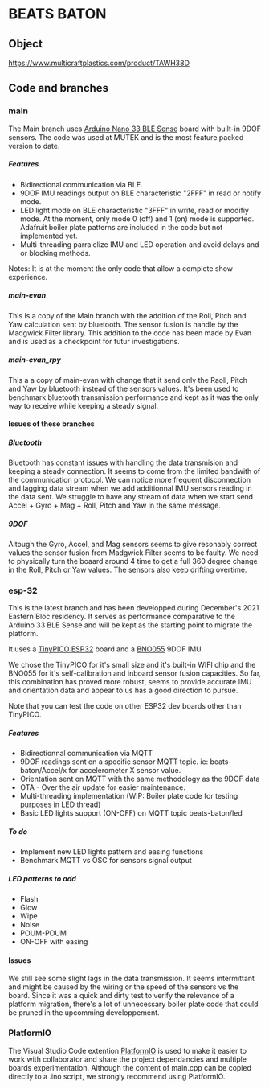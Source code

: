 # BEATS BATON

## Object
https://www.multicraftplastics.com/product/TAWH38D

## Code and branches

### main
The Main branch uses [Arduino Nano 33 BLE Sense](https://store-usa.arduino.cc/products/arduino-nano-33-ble-sense) board with built-in 9DOF sensors. The code was used at MUTEK and is the most feature packed version to date.

##### Features
- Bidirectional communication via BLE.
- 9DOF IMU readings output on BLE characteristic "2FFF" in read or notify mode.
- LED light mode on BLE characteristic "3FFF" in write, read or modifiy mode. At the moment, only mode 0 (off) and 1 (on) mode is supported. Adafruit boiler plate patterns are included in the code but not implemented yet.
- Multi-threading parralelize IMU and LED operation and avoid delays and or blocking methods.

Notes: It is at the moment the only code that allow a complete show experience.

##### main-evan
 This is a copy of the Main branch with the addition of the Roll, Pitch and Yaw calculation sent by bluetooth. The sensor fusion is handle by the Madgwick Filter library. This addition to the code has been made by Evan and is used as a checkpoint for futur investigations.

##### main-evan_rpy
This a a copy of main-evan with change that it send only the Raoll, Pitch and Yaw by bluetooth instead of the sensors values. It's been used to benchmark bluetooth transmission performance and kept as it was the only way to receive while keeping a steady signal.

#### Issues of these branches

##### Bluetooth
Bluetooth has constant issues with handling the data transmision and keeping a steady connection.
It seems to come from the limited bandwith of the communication protocol. We can notice more frequent disconnection and lagging data stream when we add additionnal IMU sensors reading in the data sent. We struggle to have any stream of data when we start send Accel + Gyro + Mag + Roll, Pitch and Yaw in the same message.

##### 9DOF
Altough the Gyro, Accel, and Mag sensors seems to give resonably correct values the sensor fusion from Madgwick Filter seems to be faulty. We need to physically turn the boaard around 4 time to get a full 360 degree change in the Roll, Pitch or Yaw values. The sensors also keep drifting overtime.


### esp-32

This is the latest branch and has been developped during December's 2021 Eastern Bloc residency. It serves as performance comparative to the Arduino 33 BLE Sense and will be kept as the starting point to migrate the platform.

It uses a [TinyPICO ESP32](https://www.tinypico.com/) board and a [BNO055](https://learn.adafruit.com/adafruit-bno055-absolute-orientation-sensor) 9DOF IMU. 

We chose the TinyPICO for it's small size and it's built-in WIFI chip and the BNO055 for it's self-calibration and inboard sensor fusion capacities.
So far, this combination has proved more robust, seems to provide accurate IMU and orientation data and appear to us has a good direction to pursue.

Note that you can test the code on other ESP32 dev boards other than TinyPICO.

##### Features
- Bidirectionnal communication via MQTT
- 9DOF readings sent on a specific sensor MQTT topic. ie: beats-baton/Accel/x for accelerometer X sensor value.
- Orientation sent on MQTT with the same methodology as the 9DOF data
- OTA - Over the air update for easier maintenance.
- Multi-threading implementation (WIP: Boiler plate code for testing purposes in LED thread)
- Basic LED lights support (ON-OFF) on MQTT topic beats-baton/led


##### To do
- Implement new LED lights pattern and easing functions
- Benchmark MQTT vs OSC for sensors signal output

##### LED patterns to add
- Flash
- Glow
- Wipe
- Noise
- POUM-POUM
- ON-OFF with easing

#### Issues
We still see some slight lags in the data transmission. It seems intermittant and might be caused by the wiring or the speed of the sensors vs the board. Since it was a quick and dirty test to verify the relevance of a platform migration, there's a lot of unnecessary boiler plate code that could be pruned in the upcomming developpement.


### PlatformIO
The Visual Studio Code extention [PlatformIO](https://platformio.org/) is used to make it easier to work with collaborator and share the project dependancies and multiple boards experimentation. Although the content of main.cpp can be copied directly to a .ino script, we strongly recommend using PlatformIO.